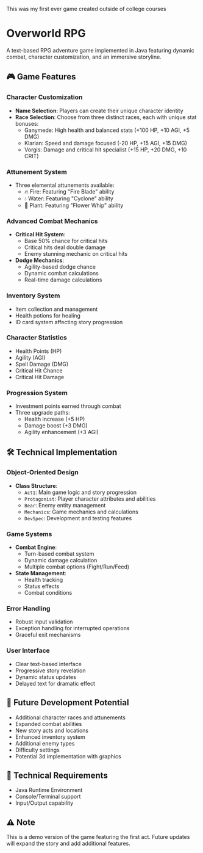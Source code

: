 This was my first ever game created outside of college courses

# Overworld RPG 

A text-based RPG adventure game implemented in Java featuring dynamic combat, character customization, and an immersive storyline.

## 🎮 Game Features

### Character Customization
- **Name Selection**: Players can create their unique character identity
- **Race Selection**: Choose from three distinct races, each with unique stat bonuses:
  - Ganymede: High health and balanced stats (+100 HP, +10 AGI, +5 DMG)
  - Klarian: Speed and damage focused (-20 HP, +15 AGI, +15 DMG)
  - Vorgis: Damage and critical hit specialist (+15 HP, +20 DMG, +10 CRIT)

### Attunement System
- Three elemental attunements available:
  - 🔥 Fire: Featuring "Fire Blade" ability
  - 💧 Water: Featuring "Cyclone" ability
  - 🌿 Plant: Featuring "Flower Whip" ability

### Advanced Combat Mechanics
- **Critical Hit System**: 
  - Base 50% chance for critical hits
  - Critical hits deal double damage
  - Enemy stunning mechanic on critical hits
- **Dodge Mechanics**:
  - Agility-based dodge chance
  - Dynamic combat calculations
  - Real-time damage calculations

### Inventory System
- Item collection and management
- Health potions for healing
- ID card system affecting story progression

### Character Statistics
- Health Points (HP)
- Agility (AGI)
- Spell Damage (DMG)
- Critical Hit Chance
- Critical Hit Damage

### Progression System
- Investment points earned through combat
- Three upgrade paths:
  - Health increase (+5 HP)
  - Damage boost (+3 DMG)
  - Agility enhancement (+3 AGI)

## 🛠 Technical Implementation

### Object-Oriented Design
- **Class Structure**:
  - `Act1`: Main game logic and story progression
  - `Protagonist`: Player character attributes and abilities
  - `Bear`: Enemy entity management
  - `Mechanics`: Game mechanics and calculations
  - `DevSpec`: Development and testing features

### Game Systems
- **Combat Engine**:
  - Turn-based combat system
  - Dynamic damage calculation
  - Multiple combat options (Fight/Run/Feed)
- **State Management**:
  - Health tracking
  - Status effects
  - Combat conditions

### Error Handling
- Robust input validation
- Exception handling for interrupted operations
- Graceful exit mechanisms

### User Interface
- Clear text-based interface
- Progressive story revelation
- Dynamic status updates
- Delayed text for dramatic effect

## 🎯 Future Development Potential
- Additional character races and attunements
- Expanded combat abilities
- New story acts and locations
- Enhanced inventory system
- Additional enemy types
- Difficulty settings
- Potential 3d implementation with graphics

## 🔧 Technical Requirements
- Java Runtime Environment
- Console/Terminal support
- Input/Output capability

## ⚠️ Note
This is a demo version of the game featuring the first act. Future updates will expand the story and add additional features.
